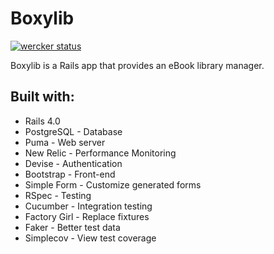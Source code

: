 # Boxylib
[![wercker status](https://app.wercker.com/status/34e3937143296438c484df7eaaca6d33/m "wercker status")](https://app.wercker.com/project/bykey/34e3937143296438c484df7eaaca6d33)

Boxylib is a Rails app that provides an eBook library manager.

## Built with:
* Rails 4.0
* PostgreSQL - Database
* Puma - Web server
* New Relic - Performance Monitoring
* Devise - Authentication
* Bootstrap - Front-end
* Simple Form - Customize generated forms
* RSpec - Testing
* Cucumber - Integration testing
* Factory Girl - Replace fixtures
* Faker - Better test data
* Simplecov - View test coverage
